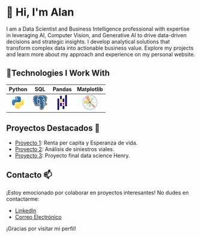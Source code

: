 # 👋 Hi, I'm Alan

I am a Data Scientist and Business Intelligence professional with expertise in leveraging AI, Computer Vision, and Generative AI to drive data-driven decisions and strategic insights. I develop analytical solutions that transform complex data into actionable business value. Explore my projects and learn more about my approach and experience on my personal website.

## 🔧Technologies I Work With

| Python | SQL | Pandas | Matplotlib 
| :----: | :-: | :----: | :--------: |
| <img src="https://raw.githubusercontent.com/devicons/devicon/master/icons/python/python-original.svg" alt="Python" width="40" /> | <img src="https://raw.githubusercontent.com/devicons/devicon/master/icons/postgresql/postgresql-original.svg" alt="SQL" width="40" /> | <img src="https://raw.githubusercontent.com/devicons/devicon/master/icons/pandas/pandas-original.svg" alt="Pandas" width="40" /> | <img src="https://raw.githubusercontent.com/devicons/devicon/master/icons/matplotlib/matplotlib-original.svg" alt="Matplotlib" width="40" /> 





## Proyectos Destacados 🚀

- [Proyecto 1](https://github.com/alanguev1/Renta-per-c-pita-y-Esperanza-de-vida): Renta per capita y Esperanza de vida.
- [Proyecto 2](https://github.com/alanguev1/proyecto-individual-2): Análisis de siniestros viales.
- [Proyecto 3](https://github.com/alanguev1/proyecto-final): Proyecto final data science Henry.

## Contacto 📫

¡Estoy emocionado por colaborar en proyectos interesantes! No dudes en contactarme:

- [LinkedIn](https://www.linkedin.com/in/alanguev1/)
- [Correo Electrónico](alanguevara409@gmail.com)

¡Gracias por visitar mi perfil!

